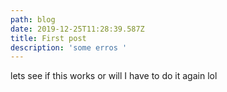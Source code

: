 ```yaml
---
path: blog
date: 2019-12-25T11:28:39.587Z
title: First post
description: 'some erros '
---
```

lets see if this works or will I have to do it again lol
